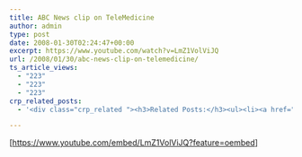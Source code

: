 ```yaml
---
title: ABC News clip on TeleMedicine
author: admin
type: post
date: 2008-01-30T02:24:47+00:00
excerpt: https://www.youtube.com/watch?v=LmZ1VolViJQ
url: /2008/01/30/abc-news-clip-on-telemedicine/
ts_article_views:
  - "223"
  - "223"
  - "223"
crp_related_posts:
  - '<div class="crp_related "><h3>Related Posts:</h3><ul><li><a href="https://scdhub.org/2017/12/20/how-to-fix-a-running-toilet-3-most-common-problems/"    ><img src="https://scdhub.org/wp-content/uploads/2017/12/how-to-fix-a-running-toilet-3-mo-150x150.jpg" alt="How to Fix a Running Toilet &#8211; 3 Most Common Problems" title="How to Fix a Running Toilet &#8211; 3 Most Common Problems" width="150" height="150" class="crp_thumb crp_featured" /><span class="crp_title">How to Fix a Running Toilet &#8211; 3 Most Common Problems</span></a></li><li><a href="https://scdhub.org/2017/10/01/why-i-left-the-hospital-system-and-started-working-in-telemedicine/"    ><img src="https://scdhub.org/wp-content/plugins/contextual-related-posts/default.png" alt="Why I Left the Hospital System and Started Working in Telemedicine" title="Why I Left the Hospital System and Started Working in Telemedicine" width="150" height="150" class="crp_thumb crp_default" /><span class="crp_title">Why I Left the Hospital System and Started Working&hellip;</span></a></li><li><a href="https://scdhub.org/2017/06/11/masanobu-fukuoka-how-to-make-clay-seed-balls/"    ><img src="https://scdhub.org/wp-content/uploads/2017/06/Screen-Shot-2017-06-10-at-8.22.36-PM-150x150.png" alt="Masanobu Fukuoka How to Make Clay Seed Balls" title="Masanobu Fukuoka How to Make Clay Seed Balls" width="150" height="150" class="crp_thumb crp_featured" /><span class="crp_title">Masanobu Fukuoka How to Make Clay Seed Balls</span></a></li><li><a href="https://scdhub.org/2017/06/11/royate-hill-community-orchard-permaculture-allotment-bristol-uk/"    ><img src="https://scdhub.org/wp-content/uploads/2017/06/royate-hill-community-orchard-038-permaculture-allotment-bristol-uk-150x150.jpg" alt="Royate Hill Community Orchard &#038; Permaculture Allotment, Bristol, UK" title="Royate Hill Community Orchard &#038; Permaculture Allotment, Bristol, UK" width="150" height="150" class="crp_thumb crp_featured" /><span class="crp_title">Royate Hill Community Orchard &#038; Permaculture&hellip;</span></a></li><li><a href="https://scdhub.org/2017/06/11/ithaca-hours-local-currency/"    ><img src="https://scdhub.org/wp-content/uploads/2017/06/ithaca-hours-local-currency-150x150.jpg" alt="Ithaca Hours: Local Currency" title="Ithaca Hours: Local Currency" width="150" height="150" class="crp_thumb crp_featured" /><span class="crp_title">Ithaca Hours: Local Currency</span></a></li><li><a href="https://scdhub.org/2017/07/30/nuclear-testing-footage-music-by-gigi-shibabaw-washintu/"    ><img src="https://scdhub.org/wp-content/uploads/2017/07/nuclear-testing-footage-music-by-gigi-shibabaw-washintu-150x150.jpg" alt="Cultuer- Music &#8211; Ethiopian (Music by Gigi Shibabaw-Washintu)" title="Cultuer- Music &#8211; Ethiopian (Music by Gigi Shibabaw-Washintu)" width="150" height="150" class="crp_thumb crp_featured" /><span class="crp_title">Cultuer- Music &#8211; Ethiopian (Music by Gigi&hellip;</span></a></li></ul><div class="crp_clear"></div></div>'

---
```

[https://www.youtube.com/embed/LmZ1VolViJQ?feature=oembed]